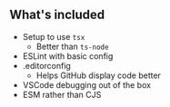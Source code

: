 
## What's included

* Setup to use `tsx`
  * Better than `ts-node`
* ESLint with basic config
* .editorconfig
  * Helps GitHub display code better
* VSCode debugging out of the box
* ESM rather than CJS